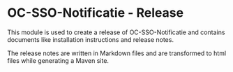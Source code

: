 # OC-SSO-Notificatie - Release

This module is used to create a release of OC-SSO-Notificatie and contains documents like installation instructions and 
release notes.

The release notes are written in Markdown files and are transformed to html files while generating a Maven site.
